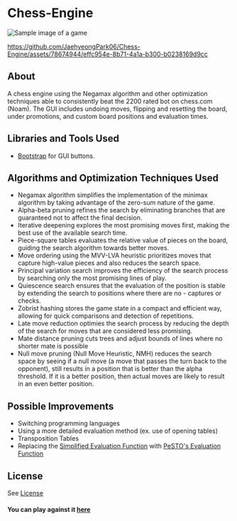# Chess-Engine

![Sample image of a game](https://github.com/JaehyeongPark06/Chess-Engine/assets/78674944/f79930b9-761a-47ce-bce0-6b63bf880ba0)


https://github.com/JaehyeongPark06/Chess-Engine/assets/78674944/effc954e-8b71-4a1a-b300-b0238169d9cc


## About

A chess engine using the Negamax algorithm and other optimization techniques able to consistently beat the 2200 rated bot on chess.com (Noam).
The GUI includes undoing moves, flipping and resetting the board, under promotions, and custom board positions and evaluation times.

## Libraries and Tools Used

- [Bootstrap](https://getbootstrap.com/) for GUI buttons.

## Algorithms and Optimization Techniques Used

- Negamax algorithm simplifies the implementation of the minimax algorithm by taking advantage of the zero-sum nature of the game.
- Alpha-beta pruning refines the search by eliminating branches that are guaranteed not to affect the final decision.
- Iterative deepening explores the most promising moves first, making the best use of the available search time.
- Piece-square tables evaluates the relative value of pieces on the board, guiding the search algorithm towards better moves.
- Move ordering using the MVV-LVA heuristic prioritizes moves that capture high-value pieces and also reduces the search space.
- Principal variation search improves the efficiency of the search process by searching only the most promising lines of play.
- Quiescence search ensures that the evaluation of the position is stable by extending the search to positions where there are no - captures or checks.
- Zobrist hashing stores the game state in a compact and efficient way, allowing for quick comparisons and detection of repetitions.
- Late move reduction optimies the search process by reducing the depth of the search for moves that are considered less promising.
- Mate distance pruning cuts trees and adjust bounds of lines where no shorter mate is possible
- Null move pruning (Null Move Heuristic, NMH) reduces the search space by seeing if a null move (a move that passes the turn back to the opponent), still results in a position that is better than the alpha threshold. If it is a better position, then actual moves are likely to result in an even better position.

## Possible Improvements

- Switching programming languages
- Using a more detailed evaluation method (ex. use of opening tables)
- Transposition Tables
- Replacing the [Simplified Evaluation Function](https://www.chessprogramming.org/Simplified_Evaluation_Function) with [PeSTO's Evaluation Function](https://www.chessprogramming.org/PeSTO%27s_Evaluation_Function)

## License

See [License](https://github.com/JaehyeongPark06/Chess-Engine/blob/main/LICENSE)

#### You can play against it [here](https://chess.jadenpark.ca)
